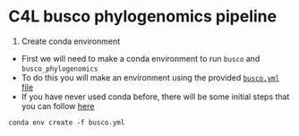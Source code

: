 # C4L busco phylogenomics pipeline

1. Create conda environment
- First we will need to make a conda environment to run `busco` and `busco_phylogenomics`
- To do this you will make an environment using the provided [`busco.yml` file](https://github.com/alyssavanerelli/C4L_phylogenomics/blob/main/busco.yml)
- If you have never used conda before, there will be some initial steps that you can follow [here]()

```
conda env create -f busco.yml
```
